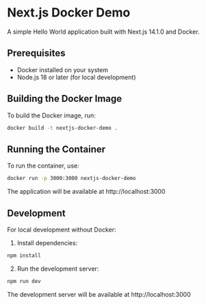 # Next.js Docker Demo

A simple Hello World application built with Next.js 14.1.0 and Docker.

## Prerequisites

- Docker installed on your system
- Node.js 18 or later (for local development)

## Building the Docker Image

To build the Docker image, run:

```bash
docker build -t nextjs-docker-demo .
```

## Running the Container

To run the container, use:

```bash
docker run -p 3000:3000 nextjs-docker-demo
```

The application will be available at http://localhost:3000

## Development

For local development without Docker:

1. Install dependencies:
```bash
npm install
```

2. Run the development server:
```bash
npm run dev
```

The development server will be available at http://localhost:3000 